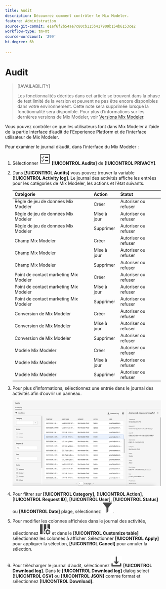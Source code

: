 ```yaml
---
title: Audit
description: Découvrez comment contrôler le Mix Modeler.
feature: Administration
source-git-commit: e1ef6f2b54ae7c80cb115b417909b154b6153ce2
workflow-type: tm+mt
source-wordcount: '299'
ht-degree: 6%

---
```


# Audit

>[!AVAILABILITY]
>
>Les fonctionnalités décrites dans cet article se trouvent dans la phase de test limité de la version et peuvent ne pas être encore disponibles dans votre environnement. Cette note sera supprimée lorsque la fonctionnalité sera disponible. Pour plus d’informations sur les dernières versions de Mix Modeler, voir [Versions Mix Modeler](/help/releases/latest.md).

Vous pouvez contrôler ce que les utilisateurs font dans Mix Modeler à l’aide de la partie Interface d’audit de l’Experience Platform et de l’interface utilisateur de Mix Modeler.

Pour examiner le journal d’audit, dans l’interface du Mix Modeler :

1. Sélectionner ![Liste des tâches](../assets/icons/TaskList.svg) **[!UICONTROL Audits]** de **[!UICONTROL PRIVACY]**.

1. Dans **[!UICONTROL Audits]** vous pouvez trouver la variable **[!UICONTROL Activity log]**. Le journal des activités affiche les entrées pour les catégories de Mix Modeler, les actions et l’état suivants.

   | Catégorie | Action | Statut |
   |---|---|---|
   | Règle de jeu de données Mix Modeler | Créer | Autoriser ou refuser |
   | Règle de jeu de données Mix Modeler | Mise à jour  | Autoriser ou refuser |
   | Règle de jeu de données Mix Modeler | Supprimer | Autoriser ou refuser |
   | Champ Mix Modeler | Créer | Autoriser ou refuser |
   | Champ Mix Modeler | Mise à jour  | Autoriser ou refuser |
   | Champ Mix Modeler | Supprimer | Autoriser ou refuser |
   | Point de contact marketing Mix Modeler | Créer | Autoriser ou refuser |
   | Point de contact marketing Mix Modeler | Mise à jour  | Autoriser ou refuser |
   | Point de contact marketing Mix Modeler | Supprimer | Autoriser ou refuser |
   | Conversion de Mix Modeler | Créer | Autoriser ou refuser |
   | Conversion de Mix Modeler | Mise à jour  | Autoriser ou refuser |
   | Conversion de Mix Modeler | Supprimer | Autoriser ou refuser |
   | Modèle Mix Modeler | Créer | Autoriser ou refuser |
   | Modèle Mix Modeler | Mise à jour  | Autoriser ou refuser |
   | Modèle Mix Modeler | Supprimer | Autoriser ou refuser |

1. Pour plus d’informations, sélectionnez une entrée dans le journal des activités afin d’ouvrir un panneau.

   ![Audit du Mix Modeler](../assets/mix-modeler-audit.png)

1. Pour filtrer sur **[!UICONTROL Category]**, **[!UICONTROL Action]**, **[!UICONTROL Request ID]**, **[!UICONTROL User]**, **[!UICONTROL Status]** ou **[!UICONTROL Date]** plage, sélectionnez ![Filtrer](../assets/icons/Filter.svg).

1. Pour modifier les colonnes affichées dans le journal des activités, sélectionnez ![Colonnes](../assets/icons/ColumnSetting.svg) et dans le **[!UICONTROL Customize table]** sélectionnez les colonnes à afficher. Sélectionner **[!UICONTROL Apply]** pour appliquer la sélection, **[!UICONTROL Cancel]** pour annuler la sélection.

1. Pour télécharger le journal d’audit, sélectionnez ![Télécharger](../assets/icons/Download.svg) **[!UICONTROL Download log]**. Dans le **[!UICONTROL Download log]** dialog select **[!UICONTROL CSV]** ou **[!UICONTROL JSON]** comme format et sélectionnez **[!UICONTROL Download]**.

